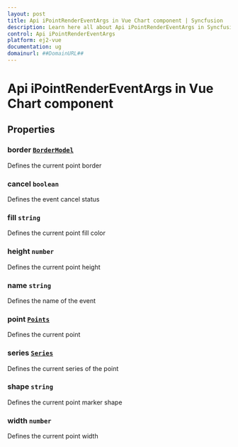 ```yaml
---
layout: post
title: Api iPointRenderEventArgs in Vue Chart component | Syncfusion
description: Learn here all about Api iPointRenderEventArgs in Syncfusion Vue Chart component of Syncfusion Essential JS 2 and more.
control: Api iPointRenderEventArgs 
platform: ej2-vue
documentation: ug
domainurl: ##DomainURL##
---
```


# Api iPointRenderEventArgs in Vue Chart component

## Properties

### border [`BorderModel`](https://ej2.syncfusion.com/vue/documentation/api-borderModel.html)

Defines the current point border

### cancel `boolean`

Defines the event cancel status

### fill `string`

Defines the current point fill color

### height `number`

Defines the current point height

### name `string`

Defines the name of the event

### point [`Points`](https://ej2.syncfusion.com/vue/documentation/api-points.html)

Defines the current point

### series [`Series`](https://ej2.syncfusion.com/vue/documentation/api-series.html)

Defines the current series of the point

### shape `string`

Defines the current point marker shape

### width `number`

Defines the current point width
